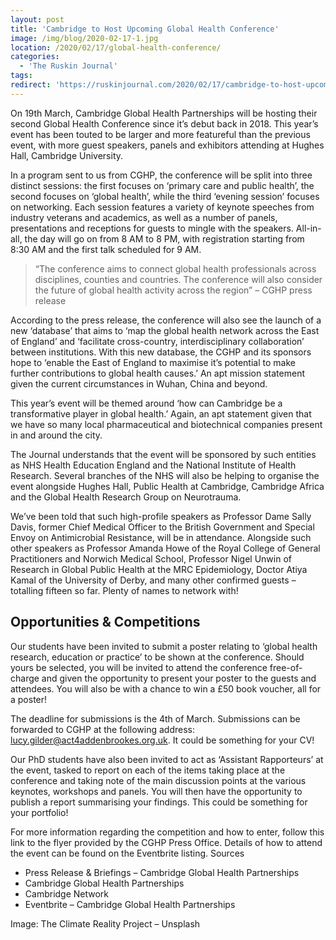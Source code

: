 ```yaml
---
layout: post
title: 'Cambridge to Host Upcoming Global Health Conference'
image: /img/blog/2020-02-17-1.jpg
location: /2020/02/17/global-health-conference/
categories: 
  - 'The Ruskin Journal'
tags:
redirect: 'https://ruskinjournal.com/2020/02/17/cambridge-to-host-upcoming-global-health-conference/'
---
```


On 19th March, Cambridge Global Health Partnerships will be hosting their second Global Health Conference since it’s debut back in 2018. This year’s event has been touted to be larger and more featureful than the previous event, with more guest speakers, panels and exhibitors attending at Hughes Hall, Cambridge University.

In a program sent to us from CGHP, the conference will be split into three distinct sessions: the first focuses on ‘primary care and public health’, the second focuses on ‘global health’, while the third ‘evening session’ focuses on networking. Each session features a variety of keynote speeches from industry veterans and academics, as well as a number of panels, presentations and receptions for guests to mingle with the speakers. All-in-all, the day will go on from 8 AM to 8 PM, with registration starting from 8:30 AM and the first talk scheduled for 9 AM.

> “The conference aims to connect global health professionals across disciplines, counties and countries. The conference will also consider the future of global health activity across the region” – CGHP press release

According to the press release, the conference will also see the launch of a new ‘database’ that aims to ‘map the global health network across the East of England’ and ‘facilitate cross-country, interdisciplinary collaboration’ between institutions. With this new database, the CGHP and its sponsors hope to ‘enable the East of England to maximise it’s potential to make further contributions to global health causes.’ An apt mission statement given the current circumstances in Wuhan, China and beyond.

This year’s event will be themed around ‘how can Cambridge be a transformative player in global health.’ Again, an apt statement given that we have so many local pharmaceutical and biotechnical companies present in and around the city.

The Journal understands that the event will be sponsored by such entities as NHS Health Education England and the National Institute of Health Research. Several branches of the NHS will also be helping to organise the event alongside Hughes Hall, Public Health at Cambridge, Cambridge Africa and the Global Health Research Group on Neurotrauma.

We’ve been told that such high-profile speakers as Professor Dame Sally Davis, former Chief Medical Officer to the British Government and Special Envoy on Antimicrobial Resistance, will be in attendance. Alongside such other speakers as Professor Amanda Howe of the Royal College of General Practitioners and Norwich Medical School, Professor Nigel Unwin of Research in Global Public Health at the MRC Epidemiology, Doctor Atiya Kamal of the University of Derby, and many other confirmed guests – totalling fifteen so far. Plenty of names to network with!

## Opportunities & Competitions

Our students have been invited to submit a poster relating to ‘global health research, education or practice’ to be shown at the conference. Should yours be selected, you will be invited to attend the conference free-of-charge and given the opportunity to present your poster to the guests and attendees. You will also be with a chance to win a £50 book voucher, all for a poster!

The deadline for submissions is the 4th of March. Submissions can be forwarded to CGHP at the following address: lucy.gilder@act4addenbrookes.org.uk. It could be something for your CV!

Our PhD students have also been invited to act as ‘Assistant Rapporteurs’ at the event, tasked to report on each of the items taking place at the conference and taking note of the main discussion points at the various keynotes, workshops and panels. You will then have the opportunity to publish a report summarising your findings. This could be something for your portfolio!

For more information regarding the competition and how to enter, follow this link to the flyer provided by the CGHP Press Office. Details of how to attend the event can be found on the Eventbrite listing.
Sources

- Press Release & Briefings – Cambridge Global Health Partnerships
- Cambridge Global Health Partnerships
- Cambridge Network
- Eventbrite – Cambridge Global Health Partnerships

Image: The Climate Reality Project – Unsplash
